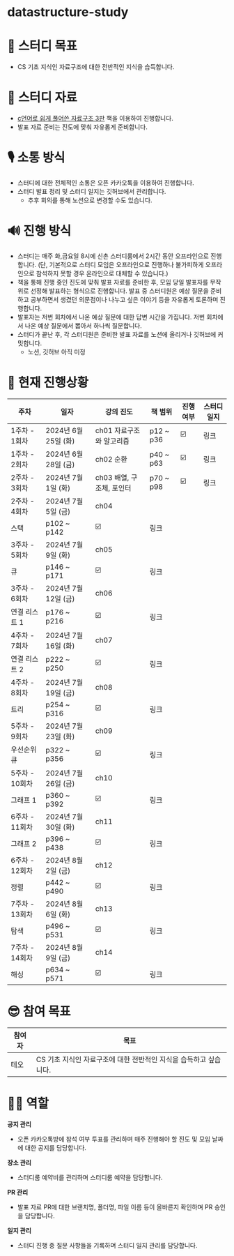 # datastructure-study

# **🎯 스터디 목표**

- CS 기초 지식인 자료구조에 대한 전반적인 지식을 습득합니다.

# **📘 스터디 자료**

- [c언어로 쉽게 풀어쓴 자료구조 3판](https://www.aladin.co.kr/shop/wproduct.aspx?ItemId=183868288) 책을 이용하여 진행합니다.
- 발표 자료 준비는 진도에 맞춰 자유롭게 준비합니다.

# **🎙 소통 방식**

- 스터디에 대한 전체적인 소통은 오픈 카카오톡을 이용하여 진행합니다.
- 스터디 발표 정리 및 스터디 일지는 깃허브에서 관리합니다.
    - 추후 회의를 통해 노션으로 변경할 수도 있습니다.

# **🔊 진행 방식**

- 스터디는 매주 화,금요일 8시에 신촌 스터디룸에서 2시간 동안 오프라인으로 진행합니다. (단, 기본적으로 스터디 모임은 오프라인으로 진행하나 불가피하게 오프라인으로 참석하지 못할 경우 온라인으로 대체할 수 있습니다.)
- 책을 통해 진행 중인 진도에 맞춰 발표 자료를 준비한 후, 모임 당일 발표자를 무작위로 선정해 발표하는 형식으로 진행합니다. 발표 중 스터디원은 예상 질문을 준비하고 공부하면서 생겼던 의문점이나 나누고 싶은 이야기 등을 자유롭게 토론하며 진행합니다.
- 발표자는 저번 회차에서 나온 예상 질문에 대한 답변 시간을 가집니다. 저번 회차에서 나온 예상 질문에서 뽑아서 하나씩 질문합니다.
- 스터디가 끝난 후, 각 스터디원은 준비한 발표 자료를 노션에 올리거나 깃허브에 커밋합니다.
    - 노션, 깃허브 아직 미정
 
# **📝 현재 진행상황**

| 주차 | 일자 | 강의 진도 | 책 범위 | 진행여부 | 스터디 일지 |
| --- | --- | --- | --- | --- | --- |
| 1주차 - 1회차 | 2024년 6월 25일 (화) | ch01 자료구조와 알고리즘  | p12 ~ p36 | ☑️ | 링크 |
| 1주차 - 2회차 | 2024년 6월 28일 (금) | ch02 순환 | p40 ~ p63 | ☑️ | 링크 |
| 2주차 - 3회차 | 2024년 7월 1일 (화) | ch03 배열, 구조체, 포인터 | p70 ~ p98 | ☑️ | 링크 |
| 2주차 - 4회차 | 2024년 7월 5일 (금) | ch04 
스택 | p102 ~ p142 | ☑️ | 링크 |
| 3주차 - 5회차 | 2024년 7월 9일 (화) | ch05
큐 | p146 ~ p171 | ☑️ | 링크 |
| 3주차 - 6회차 | 2024년 7월 12일 (금) | ch06
연결 리스트 1 | p176 ~ p216 | ☑️ | 링크 |
| 4주차 - 7회차 | 2024년 7월 16일 (화) | ch07
연결 리스트 2 | p222 ~ p250 | ☑️ | 링크 |
| 4주차 - 8회차 | 2024년 7월 19일 (금) | ch08
트리 | p254 ~ p316 | ☑️ | 링크 |
| 5주차 - 9회차 | 2024년 7월 23일 (화) | ch09
우선순위 큐 | p322 ~ p356 | ☑️ | 링크 |
| 5주차 - 10회차 | 2024년 7월 26일 (금) | ch10
그래프 1 | p360 ~ p392 | ☑️ | 링크 |
| 6주차 - 11회차 | 2024년 7월 30일 (화) | ch11
그래프 2 | p396 ~ p438 | ☑️ | 링크 |
| 6주차 - 12회차 | 2024년 8월 2일 (금) | ch12
정렬 | p442 ~ p490 | ☑️ | 링크 |
| 7주차 - 13회차 | 2024년 8월 6일 (화) | ch13
탐색 | p496 ~ p531 | ☑️ | 링크 |
| 7주차 - 14회차 | 2024년 8월 9일 (금) | ch14
해싱 | p634 ~ p571 | ☑️ | 링크 |

# **😎 참여 목표**

| 참여자 | 목표 |
| --- | --- |
| 테오 | CS 기초 지식인 자료구조에 대한 전반적인 지식을 습득하고 싶습니다. |

# **🙋‍♂️ 역할**

**공지 관리**

- 오픈 카카오톡방에 참석 여부 투표를 관리하며 매주 진행해야 할 진도 및 모임 날짜에 대한 공지를 담당합니다.

**장소 관리**

- 스터디룸 예약비를 관리하며 스터디룸 예약을 담당합니다.

**PR 관리**

- 발표 자료 PR에 대한 브랜치명, 폴더명, 파일 이름 등이 올바른지 확인하며 PR 승인을 담당합니다.

**일지 관리**

- 스터디 진행 중 질문 사항들을 기록하며 스터디 일지 관리를 담당합니다.
